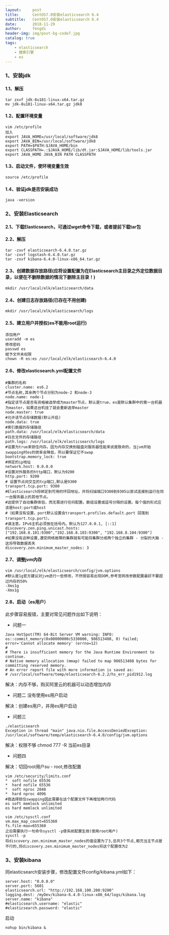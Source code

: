 ```yaml
---
layout:     post
title:      CentOS7.0安装elasticsearch 6.4
subtitle:   CentOS7.0安装elasticsearch 6.4
date:       2018-11-29
author:     fengdi
header-img: img/post-bg-code7.jpg
catalog: true
tags:
    - elasticsearch
    - 搜索引擎
    - es
---
```


### 1、安装jdk
#### 1.1、解压

    tar zxvf jdk-8u181-linux-x64.tar.gz
    mv jdk-8u181-linux-x64.tar.gz jdk8

#### 1.2、配置环境变量

    vim /etc/profile 
    加入
    export JAVA_HOME=/usr/local/software/jdk8
    export JAVA_BIN=/usr/local/software/jdk8
    export PATH=$PATH:$JAVA_HOME/bin
    export CLASSPATH=.:$JAVA_HOME/lib/dt.jar:$JAVA_HOME/lib/tools.jar
    export JAVA_HOME JAVA_BIN PATH CLASSPATH

#### 1.3、启动文件，使环境变量生效

    source /etc/profile

#### 1.4、验证jdk是否安装成功

    java -version 

### 2、安装Elasticsearch
#### 2.1、下载Elasticsearch，可通过wget命令下载，或者提前下载tar包

#### 2.2、解压

    tar -zxvf elasticsearch-6.4.0.tar.gz
    tar -zxvf logstash-6.4.0.tar.gz
    tar -zxvf kibana-6.4.0-linux-x86_64.tar.gz

#### 2.3、创建数据存放路径(应将设置配置为在Elasticsearch主目录之外定位数据目录，以便在不删除数据的情况下删除主目录！)

    mkdir /usr/local/elk/elasticsearch/data

#### 2.4、创建日志存放路径(已存在不用创建)

    mkdir /usr/local/elk/elasticsearch/logs

#### 2.5、建立用户并授权(es不能用root运行)

    添加用户
    useradd -m es
    修改密码
    passwd es
    赋予文件夹权限
    chown -R es:es /usr/local/elk/elasticsearch-6.4.0

#### 2.6、修改elasticsearch.yml配置文件

    #集群的名称
    cluster.name: es6.2
    #节点名称,其余两个节点分别为node-2 和node-3
    node.name: node-1
    #指定该节点是否有资格被选举成为master节点，默认是true，es是默认集群中的第一台机器为master，如果这台机挂了就会重新选举master
    node.master: true
    #允许该节点存储数据(默认开启)
    node.data: true
    #索引数据的存储路径
    path.data: /usr/local/elk/elasticsearch/data
    #日志文件的存储路径
    path.logs: /usr/local/elk/elasticsearch/logs
    #设置为true来锁住内存。因为内存交换到磁盘对服务器性能来说是致命的，当jvm开始swapping时es的效率会降低，所以要保证它不swap
    bootstrap.memory_lock: true
    #绑定的ip地址
    network.host: 0.0.0.0
    #设置对外服务的http端口，默认为9200
    http.port: 9200
    # 设置节点间交互的tcp端口,默认是9300 
    transport.tcp.port: 9300
    #Elasticsearch将绑定到可用的环回地址，并将扫描端口9300到9305以尝试连接到运行在同一台服务器上的其他节点。
    #这提供了自动集群体验，而无需进行任何配置。数组设置或逗号分隔的设置。每个值的形式应该是host:port或host
    #（如果没有设置，port默认设置会transport.profiles.default.port 回落到transport.tcp.port）。
    #请注意，IPv6主机必须放在括号内。默认为127.0.0.1, [::1]
    discovery.zen.ping.unicast.hosts: ["192.168.8.101:9300","192.168.8.103:9300", "192.168.8.104:9300"]
    #如果没有这种设置,遭受网络故障的集群就有可能将集群分成两个独立的集群 - 分裂的大脑 - 这将导致数据丢失
    discovery.zen.minimum_master_nodes: 3

#### 2.7、调整jvm内存
    
    vim /usr/local/elk/elasticsearch/config/jvm.options 
    #默认是1g官方建议对jvm进行一些修改，不然很容易出现OOM,参考官网改参数配置最好不要超过内存的50% 
    -Xms1g
    -Xmx1g

#### 2.8、启动（es用户）
此步骤容易报错，主要对常见问题作出如下说明：
- 问题一 
```
Java HotSpot(TM) 64-Bit Server VM warning: INFO: os::commit_memory(0x00000000c5330000, 986513408, 0) failed; error='Cannot allocate memory' (errno=12)
#
# There is insufficient memory for the Java Runtime Environment to continue.
# Native memory allocation (mmap) failed to map 986513408 bytes for committing reserved memory.
# An error report file with more information is saved as:
# /usr/local/software/temp/elasticsearch-6.2.2/hs_err_pid1912.log
```
解决：内存不够，购买阿里云的机器可以动态增加内存

- 问题二 没有使用es用户启动

解决：创建es用户，并用es用户启动

- 问题三
```
./elasticsearch
Exception in thread "main" java.nio.file.AccessDeniedException: /usr/local/software/temp/elasticsearch-6.4.0/config/jvm.options
```
解决：权限不够 chmod 777 -R 当前es目录

- 问题四

解决：切回root用户su - root,修改配置 

    vim /etc/security/limits.conf
    *  soft nofile 65536
    *  hard nofile 65536
    *  soft nproc 2048
    *  hard nproc 4096
    #我选择锁住swapping因此需要在这个配置文件下再增加两行代码
    es soft memlock unlimited
    es hard memlock unlimited

    vim /etc/sysctl.conf
    vm.max_map_count=655360
    fs.file-max=655360
    之后需要执行一句命令sysctl -p使系统配置生效(使用root用户)
    sysctl -p
    将discovery.zen.minimum_master_nodes的值设置为了3,总共3个节点,都充当主节点是不行的,将discovery.zen.minimum_master_nodes将这个配置改为2

### 3、安装kibana
同elasticsearch安装步骤，修改配置文件config/kibana.yml如下：

    server.host: "0.0.0.0"
    server.port: 5601
    elasticsearch.url: "http://192.168.100.200:9200"
    logging.dest: /myDev/kibana-6.4.0-linux-x86_64/logs/kibana.log
    server.name: "kibana"
    #elasticsearch.username: "elastic"
    #elasticsearch.password: "elastic"

启动

    nohup bin/kibana &